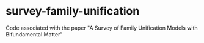 # survey-family-unification
Code associated with the paper "A Survey of Family Unification Models with Bifundamental Matter"
